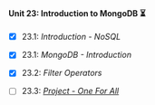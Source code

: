 #### Unit 23: Introduction to MongoDB :hourglass_flowing_sand:

- [X] 23.1: _Introduction - NoSQL_
- [X] 23.1: _MongoDB - Introduction_
- [X] 23.2: _Filter Operators_
- [ ] 23.3: [_Project - One For All_]()

